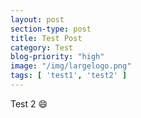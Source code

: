 ```yaml
---
layout: post
section-type: post
title: Test Post
category: Test
blog-priority: "high"
image: "/img/largelogo.png"
tags: [ 'test1', 'test2' ]
---
```

Test 2
:smile:
